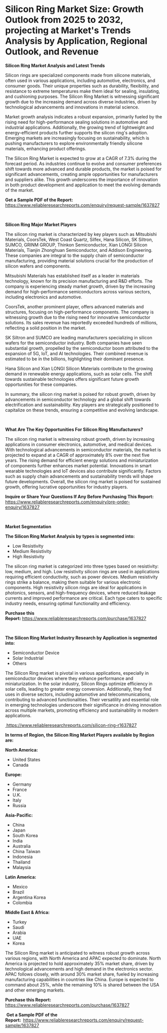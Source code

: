 <p><h1>Silicon Ring Market Size: Growth Outlook from 2025 to 2032, projecting at Market's Trends Analysis by Application, Regional Outlook, and Revenue</h1></p><p><strong>Silicon Ring Market Analysis and Latest Trends</strong></p>
<p><p>Silicon rings are specialized components made from silicone materials, often used in various applications, including automotive, electronics, and consumer goods. Their unique properties such as durability, flexibility, and resistance to extreme temperatures make them ideal for sealing, insulating, and cushioning purposes. The Silicon Ring Market is witnessing significant growth due to the increasing demand across diverse industries, driven by technological advancements and innovations in material science.</p><p>Market growth analysis indicates a robust expansion, primarily fueled by the rising need for high-performance sealing solutions in automotive and industrial applications. Additionally, the growing trend of lightweight and energy-efficient products further supports the silicon ring's adoption. Emerging markets are increasingly focusing on sustainability, which is pushing manufacturers to explore environmentally friendly silicone materials, enhancing product offerings.</p><p>The Silicon Ring Market is expected to grow at a CAGR of 7.3% during the forecast period. As industries continue to evolve and consumer preferences shift towards more advanced and durable products, the market is poised for significant advancements, creating ample opportunities for manufacturers and suppliers alike. This growth underscores the importance of innovation in both product development and application to meet the evolving demands of the market.</p></p>
<p><strong>Get a Sample PDF of the Report:&nbsp;</strong> <a href="https://www.reliableresearchreports.com/enquiry/request-sample/1637827?utm_campaign=3435&utm_medium=2&utm_source=Github&utm_content=ia&utm_term=18042025&utm_id=silicon-ring">https://www.reliableresearchreports.com/enquiry/request-sample/1637827</a></p>
<p>&nbsp;</p>
<p><strong>Silicon Ring Major Market Players</strong></p>
<p><p>The silicon ring market is characterized by key players such as Mitsubishi Materials, CoorsTek, West Coast Quartz, Silfex, Hana Silicon, SK Siltron, SUMCO, GRINM GROUP, Thinkon Semiconductor, Xian LONGI Silicon Materials, Tianjin Zhonghuan Semiconductor, and Addison Engineering. These companies are integral to the supply chain of semiconductor manufacturing, providing material solutions crucial for the production of silicon wafers and components.</p><p>Mitsubishi Materials has established itself as a leader in materials technology, known for its precision manufacturing and R&D efforts. The company is experiencing steady market growth, driven by the increasing demand for high-performance semiconductors across various sectors, including electronics and automotive.</p><p>CoorsTek, another prominent player, offers advanced materials and structures, focusing on high-performance components. The company is witnessing growth due to the rising need for innovative semiconductor solutions. Its sales revenue has reportedly exceeded hundreds of millions, reflecting a solid position in the market.</p><p>SK Siltron and SUMCO are leading manufacturers specializing in silicon wafers for the semiconductor industry. Both companies have seen substantial growth, propelled by the semiconductor boom attributed to the expansion of 5G, IoT, and AI technologies. Their combined revenue is estimated to be in the billions, highlighting their dominant presence.</p><p>Hana Silicon and Xian LONGI Silicon Materials contribute to the growing demand in renewable energy applications, such as solar cells. The shift towards sustainable technologies offers significant future growth opportunities for these companies.</p><p>In summary, the silicon ring market is poised for robust growth, driven by advancements in semiconductor technology and a global shift towards electrification and sustainability. Key players are strategically positioned to capitalize on these trends, ensuring a competitive and evolving landscape.</p></p>
<p>&nbsp;</p>
<p><strong>What Are The Key Opportunities For Silicon Ring Manufacturers?</strong></p>
<p><p>The silicon ring market is witnessing robust growth, driven by increasing applications in consumer electronics, automotive, and medical devices. With technological advancements in semiconductor materials, the market is projected to expand at a CAGR of approximately 8% over the next five years. The rising demand for efficient energy solutions and miniaturization of components further enhances market potential. Innovations in smart wearable technologies and IoT devices also contribute significantly. Factors such as supply chain advancements and sustainability trends will shape future developments. Overall, the silicon ring market is poised for sustained growth, offering lucrative opportunities for industry players.</p></p>
<p><strong>Inquire or Share Your Questions If Any Before Purchasing This Report:</strong> <a href="https://www.reliableresearchreports.com/enquiry/pre-order-enquiry/1637827?utm_campaign=3435&utm_medium=2&utm_source=Github&utm_content=ia&utm_term=18042025&utm_id=silicon-ring">https://www.reliableresearchreports.com/enquiry/pre-order-enquiry/1637827</a></p>
<p>&nbsp;</p>
<p><strong>Market Segmentation</strong></p>
<p><strong>The Silicon Ring Market Analysis by types is segmented into:</strong></p>
<p><ul><li>Low Resistivity</li><li>Medium Resistivity</li><li>High Resistivity</li></ul></p>
<p><p>The silicon ring market is categorized into three types based on resistivity: low, medium, and high. Low resistivity silicon rings are used in applications requiring efficient conductivity, such as power devices. Medium resistivity rings strike a balance, making them suitable for various electronic components. High resistivity silicon rings are ideal for applications in photonics, sensors, and high-frequency devices, where reduced leakage currents and improved performance are critical. Each type caters to specific industry needs, ensuring optimal functionality and efficiency.</p></p>
<p><strong>Purchase this Report:&nbsp;</strong><a href="https://www.reliableresearchreports.com/purchase/1637827?utm_campaign=3435&utm_medium=2&utm_source=Github&utm_content=ia&utm_term=18042025&utm_id=silicon-ring">https://www.reliableresearchreports.com/purchase/1637827</a></p>
<p>&nbsp;</p>
<p><strong>The Silicon Ring Market Industry Research by Application is segmented into:</strong></p>
<p><ul><li>Semiconductor Device</li><li>Solar Industrial</li><li>Others</li></ul></p>
<p><p>The Silicon Ring market is pivotal in various applications, especially in semiconductor devices where they enhance performance and miniaturization. In the solar industry, Silicon Rings optimize efficiency in solar cells, leading to greater energy conversion. Additionally, they find uses in diverse sectors, including automotive and telecommunications, contributing to advanced functionalities. Their versatility and essential role in emerging technologies underscore their significance in driving innovation across multiple markets, promoting efficiency and sustainability in modern applications.</p></p>
<p><a href="https://www.reliableresearchreports.com/silicon-ring-r1637827?utm_campaign=3435&utm_medium=2&utm_source=Github&utm_content=ia&utm_term=18042025&utm_id=silicon-ring">&nbsp;https://www.reliableresearchreports.com/silicon-ring-r1637827</a></p>
<p><strong>In terms of Region, the Silicon Ring Market Players available by Region are:</strong></p>
<p>
    <p> <strong> North America: </strong>
        <ul>
            <li>United States</li>
            <li>Canada</li>
        </ul>
        </p> 
    <p> <strong> Europe: </strong>
        <ul>
            <li>Germany</li>
            <li>France</li>
            <li>U.K.</li>
            <li>Italy</li>
            <li>Russia</li>
        </ul>
        </p> 
    <p> <strong> Asia-Pacific: </strong>
        <ul>
            <li>China</li>
            <li>Japan</li>
            <li>South Korea</li>
            <li>India</li>
            <li>Australia</li>
            <li>China Taiwan</li>
            <li>Indonesia</li>
            <li>Thailand</li>
            <li>Malaysia</li>
        </ul>
        </p> 
    <p> <strong> Latin America: </strong>
        <ul>
            <li>Mexico</li>
            <li>Brazil</li>
            <li>Argentina Korea</li>
            <li>Colombia</li>
        </ul>
        </p> 
    <p> <strong> Middle East & Africa: </strong>
        <ul>
            <li>Turkey</li>
            <li>Saudi</li>
            <li>Arabia</li>
            <li>UAE</li>
            <li>Korea</li>
        </ul>
    </p>
    </p>
<p><p>The Silicon Ring market is anticipated to witness robust growth across various regions, with North America and APAC expected to dominate. North America is projected to hold approximately 35% market share, driven by technological advancements and high demand in the electronics sector. APAC follows closely, with around 30% market share, fueled by increasing manufacturing capabilities in countries like China. Europe is expected to command about 25%, while the remaining 10% is shared between the USA and other emerging markets.</p></p>
<p><strong>Purchase this Report: </strong><a href="https://www.reliableresearchreports.com/purchase/1637827?utm_campaign=3435&utm_medium=2&utm_source=Github&utm_content=ia&utm_term=18042025&utm_id=silicon-ring">https://www.reliableresearchreports.com/purchase/1637827</a></p>
<p>&nbsp;<strong>Get a Sample PDF of the Report:&nbsp;&nbsp;</strong><a href="https://www.reliableresearchreports.com/enquiry/request-sample/1637827?utm_campaign=3435&utm_medium=2&utm_source=Github&utm_content=ia&utm_term=18042025&utm_id=silicon-ring">https://www.reliableresearchreports.com/enquiry/request-sample/1637827</a></p>
<p><strong></strong></p>
<p><p></p><p></p><p></p></p>